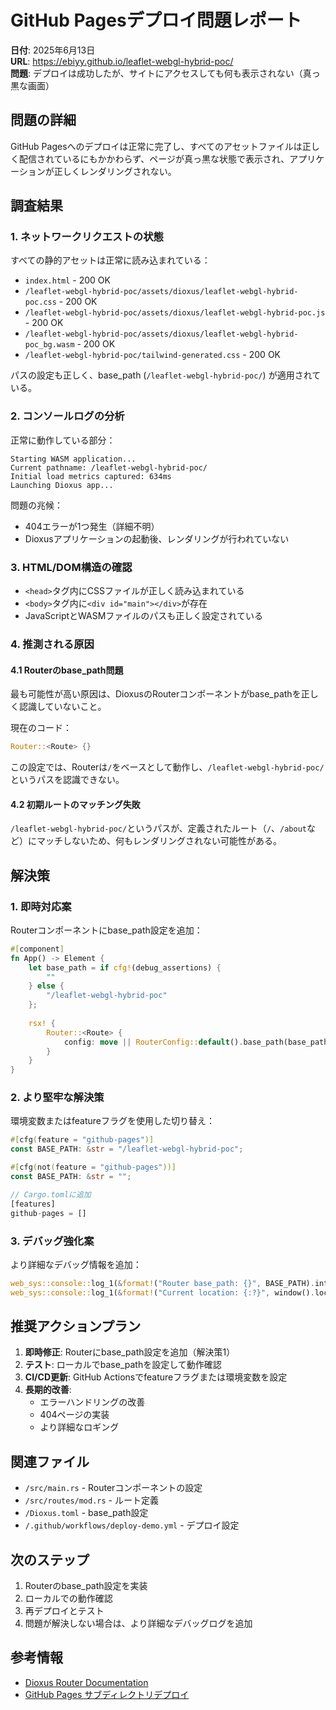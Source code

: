 # GitHub Pagesデプロイ問題レポート

**日付**: 2025年6月13日  
**URL**: https://ebiyy.github.io/leaflet-webgl-hybrid-poc/  
**問題**: デプロイは成功したが、サイトにアクセスしても何も表示されない（真っ黒な画面）

## 問題の詳細

GitHub Pagesへのデプロイは正常に完了し、すべてのアセットファイルは正しく配信されているにもかかわらず、ページが真っ黒な状態で表示され、アプリケーションが正しくレンダリングされない。

## 調査結果

### 1. ネットワークリクエストの状態

すべての静的アセットは正常に読み込まれている：

- `index.html` - 200 OK
- `/leaflet-webgl-hybrid-poc/assets/dioxus/leaflet-webgl-hybrid-poc.css` - 200 OK
- `/leaflet-webgl-hybrid-poc/assets/dioxus/leaflet-webgl-hybrid-poc.js` - 200 OK
- `/leaflet-webgl-hybrid-poc/assets/dioxus/leaflet-webgl-hybrid-poc_bg.wasm` - 200 OK
- `/leaflet-webgl-hybrid-poc/tailwind-generated.css` - 200 OK

パスの設定も正しく、base_path (`/leaflet-webgl-hybrid-poc/`) が適用されている。

### 2. コンソールログの分析

正常に動作している部分：
```
Starting WASM application...
Current pathname: /leaflet-webgl-hybrid-poc/
Initial load metrics captured: 634ms
Launching Dioxus app...
```

問題の兆候：
- 404エラーが1つ発生（詳細不明）
- Dioxusアプリケーションの起動後、レンダリングが行われていない

### 3. HTML/DOM構造の確認

- `<head>`タグ内にCSSファイルが正しく読み込まれている
- `<body>`タグ内に`<div id="main"></div>`が存在
- JavaScriptとWASMファイルのパスも正しく設定されている

### 4. 推測される原因

#### 4.1 Routerのbase_path問題
最も可能性が高い原因は、DioxusのRouterコンポーネントがbase_pathを正しく認識していないこと。

現在のコード：
```rust
Router::<Route> {}
```

この設定では、Routerは`/`をベースとして動作し、`/leaflet-webgl-hybrid-poc/`というパスを認識できない。

#### 4.2 初期ルートのマッチング失敗
`/leaflet-webgl-hybrid-poc/`というパスが、定義されたルート（`/`、`/about`など）にマッチしないため、何もレンダリングされない可能性がある。

## 解決策

### 1. 即時対応案

Routerコンポーネントにbase_path設定を追加：

```rust
#[component]
fn App() -> Element {
    let base_path = if cfg!(debug_assertions) {
        ""
    } else {
        "/leaflet-webgl-hybrid-poc"
    };
    
    rsx! {
        Router::<Route> {
            config: move || RouterConfig::default().base_path(base_path)
        }
    }
}
```

### 2. より堅牢な解決策

環境変数またはfeatureフラグを使用した切り替え：

```rust
#[cfg(feature = "github-pages")]
const BASE_PATH: &str = "/leaflet-webgl-hybrid-poc";

#[cfg(not(feature = "github-pages"))]
const BASE_PATH: &str = "";

// Cargo.tomlに追加
[features]
github-pages = []
```

### 3. デバッグ強化案

より詳細なデバッグ情報を追加：

```rust
web_sys::console::log_1(&format!("Router base_path: {}", BASE_PATH).into());
web_sys::console::log_1(&format!("Current location: {:?}", window().location().pathname()).into());
```

## 推奨アクションプラン

1. **即時修正**: Routerにbase_path設定を追加（解決策1）
2. **テスト**: ローカルでbase_pathを設定して動作確認
3. **CI/CD更新**: GitHub Actionsでfeatureフラグまたは環境変数を設定
4. **長期的改善**: 
   - エラーハンドリングの改善
   - 404ページの実装
   - より詳細なロギング

## 関連ファイル

- `/src/main.rs` - Routerコンポーネントの設定
- `/src/routes/mod.rs` - ルート定義
- `/Dioxus.toml` - base_path設定
- `/.github/workflows/deploy-demo.yml` - デプロイ設定

## 次のステップ

1. Routerのbase_path設定を実装
2. ローカルでの動作確認
3. 再デプロイとテスト
4. 問題が解決しない場合は、より詳細なデバッグログを追加

## 参考情報

- [Dioxus Router Documentation](https://dioxuslabs.com/learn/0.6/router)
- [GitHub Pages サブディレクトリデプロイ](https://docs.github.com/en/pages)